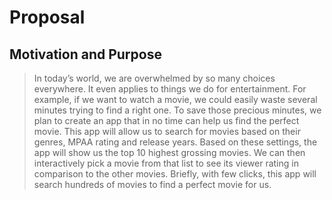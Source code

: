 # Proposal 

## Motivation and Purpose

>In today’s world, we are overwhelmed by so many choices everywhere. It even applies to things we do for entertainment. For example, if we want to watch a movie, we could easily waste several minutes trying to find a right one. To save those precious minutes, we plan to create an app that in no time can help us find the perfect movie. This app will allow us to search for movies based on their genres, MPAA rating and release years. Based on these settings, the app will show us the top 10 highest grossing movies. We can then interactively pick a movie from that list to see its viewer rating in comparison to the other movies. Briefly, with few clicks, this app will search hundreds of movies to find a perfect movie for us.  


